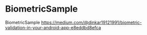 # BiometricSample
BiometricSample
https://medium.com/@dinkar19121991/biometric-validation-in-your-android-app-e8eddbd8efca
